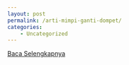 ```yaml
---
layout: post
permalink: /arti-mimpi-ganti-dompet/
categories:
    - Uncategorized
---
```


[Baca Selengkapnya](/08)